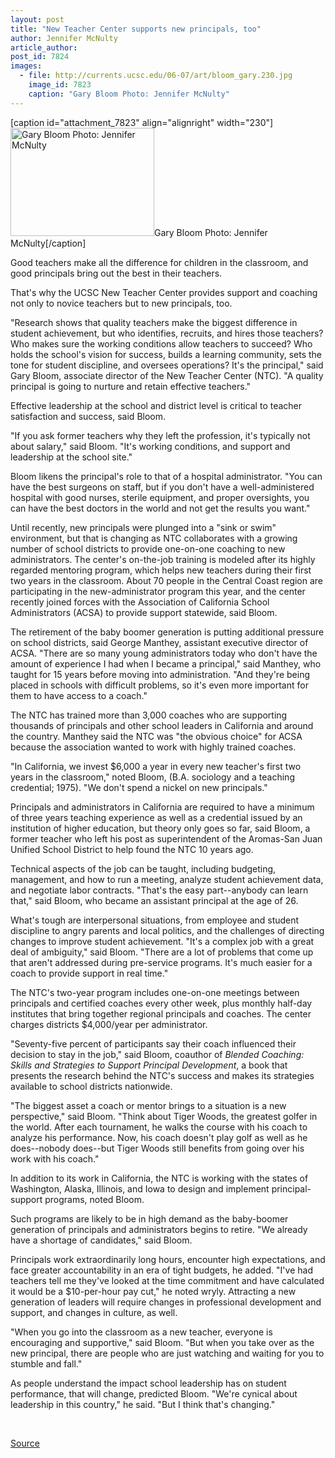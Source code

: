 ```yaml
---
layout: post
title: "New Teacher Center supports new principals, too"
author: Jennifer McNulty
article_author: 
post_id: 7824
images:
  - file: http://currents.ucsc.edu/06-07/art/bloom_gary.230.jpg
    image_id: 7823
    caption: "Gary Bloom Photo: Jennifer McNulty"
---
```


[caption id="attachment_7823" align="alignright" width="230"]<a href="http://dev-ucsc-news.pantheonsite.io/wp-content/uploads/2007/01/bloom_gary.230.jpg"><img class="size-full wp-image-7823" src="http://dev-ucsc-news.pantheonsite.io/wp-content/uploads/2007/01/bloom_gary.230.jpg" alt="Gary Bloom Photo: Jennifer McNulty" width="230" height="173" /></a>Gary Bloom Photo: Jennifer McNulty[/caption]
<a name="content" id="content"></a>
<p>
  Good teachers make all the difference for children in the classroom, and good principals bring out the best in their teachers.
</p>
<p>
  That's why the UCSC New Teacher Center provides support and coaching not only to novice teachers but to new principals, too.
</p>
<p>
  "Research shows that quality teachers make the biggest difference in student achievement, but who identifies, recruits, and hires those teachers? Who makes sure the working conditions allow teachers to succeed? Who holds the school's vision for success, builds a learning community, sets the tone for student discipline, and oversees operations? It's the principal," said Gary Bloom, associate director of the New Teacher Center (NTC). "A quality principal is going to nurture and retain effective teachers."
</p>
<p>
  Effective leadership at the school and district level is critical to teacher satisfaction and success, said Bloom.
</p>
<p>
  "If you ask former teachers why they left the profession, it's typically not about salary," said Bloom. "It's working conditions, and support and leadership at the school site."
</p>
<p>
  Bloom likens the principal's role to that of a hospital administrator. "You can have the best surgeons on staff, but if you don't have a well-administered hospital with good nurses, sterile equipment, and proper oversights, you can have the best doctors in the world and not get the results you want."
</p>
<p>
  Until recently, new principals were plunged into a "sink or swim" environment, but that is changing as NTC collaborates with a growing number of school districts to provide one-on-one coaching to new administrators. The center's on-the-job training is modeled after its highly regarded mentoring program, which helps new teachers during their first two years in the classroom. About 70 people in the Central Coast region are participating in the new-administrator program this year, and the center recently joined forces with the Association of California School Administrators (ACSA) to provide support statewide, said Bloom.
</p>
<p>
  The retirement of the baby boomer generation is putting additional pressure on school districts, said George Manthey, assistant executive director of ACSA. "There are so many young administrators today who don't have the amount of experience I had when I became a principal," said Manthey, who taught for 15 years before moving into administration. "And they're being placed in schools with difficult problems, so it's even more important for them to have access to a coach."
</p>
<p>
  The NTC has trained more than 3,000 coaches who are supporting thousands of principals and other school leaders in California and around the country. Manthey said the NTC was "the obvious choice" for ACSA because the association wanted to work with highly trained coaches.
</p>
<p>
  "In California, we invest $6,000 a year in every new teacher's first two years in the classroom," noted Bloom, (B.A. sociology and a teaching credential; 1975). "We don't spend a nickel on new principals."
</p>
<p>
  Principals and administrators in California are required to have a minimum of three years teaching experience as well as a credential issued by an institution of higher education, but theory only goes so far, said Bloom, a former teacher who left his post as superintendent of the Aromas-San Juan Unified School District to help found the NTC 10 years ago.
</p>
<p>
  Technical aspects of the job can be taught, including budgeting, management, and how to run a meeting, analyze student achievement data, and negotiate labor contracts. "That's the easy part--anybody can learn that," said Bloom, who became an assistant principal at the age of 26.
</p>
<p>
  What's tough are interpersonal situations, from employee and student discipline to angry parents and local politics, and the challenges of directing changes to improve student achievement. "It's a complex job with a great deal of ambiguity," said Bloom. "There are a lot of problems that come up that aren't addressed during pre-service programs. It's much easier for a coach to provide support in real time."
</p>
<p>
  The NTC's two-year program includes one-on-one meetings between principals and certified coaches every other week, plus monthly half-day institutes that bring together regional principals and coaches. The center charges districts $4,000/year per administrator.
</p>
<p>
  "Seventy-five percent of participants say their coach influenced their decision to stay in the job," said Bloom, coauthor of <i>Blended Coaching: Skills and Strategies to Support Principal Development</i>, a book that presents the research behind the NTC's success and makes its strategies available to school districts nationwide.
</p>
<p>
  "The biggest asset a coach or mentor brings to a situation is a new perspective," said Bloom. "Think about Tiger Woods, the greatest golfer in the world. After each tournament, he walks the course with his coach to analyze his performance. Now, his coach doesn't play golf as well as he does--nobody does--but Tiger Woods still benefits from going over his work with his coach."
</p>
<p>
  In addition to its work in California, the NTC is working with the states of Washington, Alaska, Illinois, and Iowa to design and implement principal-support programs, noted Bloom.
</p>
<p>
  Such programs are likely to be in high demand as the baby-boomer generation of principals and administrators begins to retire. "We already have a shortage of candidates," said Bloom.
</p>
<p>
  Principals work extraordinarily long hours, encounter high expectations, and face greater accountability in an era of tight budgets, he added. "I've had teachers tell me they've looked at the time commitment and have calculated it would be a $10-per-hour pay cut," he noted wryly. Attracting a new generation of leaders will require changes in professional development and support, and changes in culture, as well.
</p>
<p>
  "When you go into the classroom as a new teacher, everyone is encouraging and supportive," said Bloom. "But when you take over as the new principal, there are people who are just watching and waiting for you to stumble and fall."
</p>
<p>
  As people understand the impact school leadership has on student performance, that will change, predicted Bloom. "We're cynical about leadership in this country," he said. "But I think that's changing."
</p>
<p>
  <br>
</p>
<p><a href="http://www1.ucsc.edu/currents/06-07/01-15/principals.asp" title="Permalink to principals">Source</a></p>
